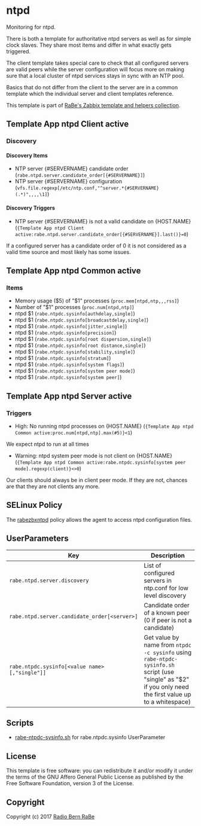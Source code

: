 # ntpd

Monitoring for ntpd.

There is both a template for authoritative ntpd servers as well as for simple
clock slaves. They share most items and differ in what exactly gets triggered.

The client template takes special care to check that all configured servers 
are valid peers while the server configuration will focus more on making sure 
that a local cluster of ntpd services stays in sync with an NTP pool.

Basics that do not differ from the client to the server are in a common
template which the individual server and client templates reference.

This template is part of [RaBe's Zabbix template and helpers
collection](https://github.com/radiorabe/rabe-zabbix).

## Template App ntpd Client active
### Discovery

#### Discovery Items
* NTP server {#SERVERNAME} candidate order (`rabe.ntpd.server.candidate_order[{#SERVERNAME}]`)
* NTP server {#SERVERNAME} configuration (`vfs.file.regexp[/etc/ntp.conf,"^server.*{#SERVERNAME} (.*)",,,,\1]`)
#### Discovery Triggers
* NTP server {#SERVERNAME} is not a valid candidate on {HOST.NAME} (`{Template App ntpd Client active:rabe.ntpd.server.candidate_order[{#SERVERNAME}].last()}=0`)

If a configured server has a candidate order of 0 it is not considered as a valid time source and most likely has some issues.

## Template App ntpd Common active

### Items 
* Memory usage ($5) of "$1" processes (`proc.mem[ntpd,ntp,,,rss]`)
* Number of "$1" processes (`proc.num[ntpd,ntp]`)
* ntpd $1 (`rabe.ntpdc.sysinfo[authdelay,single]`)
* ntpd $1 (`rabe.ntpdc.sysinfo[broadcastdelay,single]`)
* ntpd $1 (`rabe.ntpdc.sysinfo[jitter,single]`)
* ntpd $1 (`rabe.ntpdc.sysinfo[precision]`)
* ntpd $1 (`rabe.ntpdc.sysinfo[root dispersion,single]`)
* ntpd $1 (`rabe.ntpdc.sysinfo[root distance,single]`)
* ntpd $1 (`rabe.ntpdc.sysinfo[stability,single]`)
* ntpd $1 (`rabe.ntpdc.sysinfo[stratum]`)
* ntpd $1 (`rabe.ntpdc.sysinfo[system flags]`)
* ntpd $1 (`rabe.ntpdc.sysinfo[system peer mode]`)
* ntpd $1 (`rabe.ntpdc.sysinfo[system peer]`)
## Template App ntpd Server active

### Triggers

* High: No running ntpd processes on {HOST.NAME} (`{Template App ntpd Common active:proc.num[ntpd,ntp].max(#5)}<1`)

We expect ntpd to run at all times

* Warning: ntpd system peer mode is not client on {HOST.NAME} (`{Template App ntpd Common active:rabe.ntpdc.sysinfo[system peer mode].regexp(client)}<>0`)

Our clients should always be in client peer mode. If they are not, chances are that they are not clients any more.
## SELinux Policy

The [rabezbxntpd](selinux/rabezbxntpd.te) policy allows the agent to access ntpd configuration files.
## UserParameters

| Key | Description |
| --- | ----------- |
| `rabe.ntpd.server.discovery` | List of configured servers in ntp.conf for low level discovery |
| `rabe.ntpd.server.candidate_order[<server>]` | Candidate order of a known peer (0 if peer is not a candidate) |
| `rabe.ntpdc.sysinfo[<value name>[,"single"]]` | Get value by name from `ntpdc -c sysinfo` using `rabe-ntpdc-sysinfo.sh` script (use "single" as "$2" if you only need the first value up to a whitespace) |
## Scripts

* [rabe-ntpdc-sysinfo.sh](./scripts/rabe-ntpdc-sysinfo.sh) for rabe.ntpdc.sysinfo UserParameter

## License
This template is free software: you can redistribute it and/or modify it under
the terms of the GNU Affero General Public License as published by the Free
Software Foundation, version 3 of the License.

## Copyright
Copyright (c) 2017 [Radio Bern RaBe](http://www.rabe.ch)
